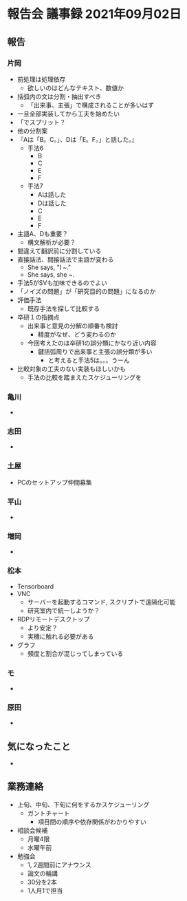 <!-- tex script for md -->
<script type="text/javascript" async src="https://cdnjs.cloudflare.com/ajax/libs/mathjax/2.7.7/MathJax.js?config=TeX-MML-AM_CHTML">
</script>
<script type="text/x-mathjax-config">
 MathJax.Hub.Config({
 tex2jax: {
 inlineMath: [['$', '$'] ],
 displayMath: [ ['$$','$$'], ["\\[","\\]"] ]
 }
 });
</script>

# 報告会 議事録 2021年09月02日

## 報告

### 片岡
- 前処理は処理依存
    - 欲しいのはどんなテキスト、数値か
- 括弧内の文は分割・抽出すべき
    - 「出来事、主張」で構成されることが多いはず
- 一旦全部実装してから工夫を始めたい
- 「でスプリット？
- 他の分割案
- 『Aは「B。C。」、Dは「E。F。」と話した。』
    - 手法6
        - B
        - C
        - E
        - F
    - 手法7
        - Aは話した
        - Dは話した
        - C
        - E
        - F
- 主語A、Dも重要？
    - 構文解析が必要？
- 間違えて翻訳前に分割している
- 直接話法、間接話法で主語が変わる
    - She says, "I ~."
    - She says, she ~.
- 手法5がSVも加味できるのでよい
- 「ノイズの問題」が「研究目的の問題」になるのか
- 評価手法
    - 既存手法を探して比較する
- 卒研１の指摘点
    - 出来事と意見の分解の順番も検討
        - 精度がなぜ、どう変わるのか
    - 今回考えたのは卒研1の誤分類にかなり近い内容
        - 鍵括弧周りで出来事と主張の誤分類が多い
            - と考えると手法5は。。。うーん
- 比較対象の工夫のない実装もほしいかも
    - 手法の比較を踏まえたスケジューリングを

### 亀川
- 

### 志田
- 

### 土屋
- PCのセットアップ仲間募集

### 平山
- 

### 増岡
- 

### 松本
- Tensorboard
- VNC
    - サーバーを起動するコマンド, スクリプトで遠隔化可能
    - 研究室内で統一しようか？
- RDPリモートデスクトップ
    - より安定？
    - 実機に触れる必要がある
- グラフ
    - 頻度と割合が混じってしまっている

### モ
- 

### 原田
- 

## 気になったこと
- 

## 業務連絡
- 上旬、中旬、下旬に何をするかスケジューリング
    - ガントチャート
        - 項目間の順序や依存関係がわかりやすい
- 相談会候補
    - 月曜4限
    - 水曜午前
- 勉強会
    - 1, 2週間前にアナウンス
    - 論文の輪講
    - 30分を2本
    - 1人月1で担当
